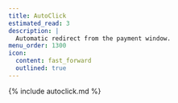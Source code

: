 ```yaml
---
title: AutoClick
estimated_read: 3
description: |
  Automatic redirect from the payment window.
menu_order: 1300
icon:
  content: fast_forward
  outlined: true
---
```


{% include autoclick.md %}
